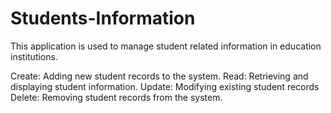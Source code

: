 # Students-Information

This application is used to manage student related information in education institutions.

Create:  Adding new student records to the system.
Read:  Retrieving and displaying student information.
Update:  Modifying existing student records 
Delete:  Removing student records from the system.
